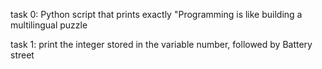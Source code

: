 task 0: Python script that prints exactly "Programming is like building a multilingual puzzle

task 1: print the integer stored in the variable number, followed by Battery street